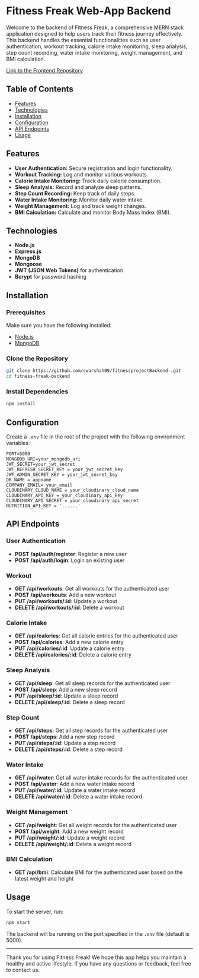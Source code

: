 # Fitness Freak Web-App Backend

Welcome to the backend of Fitness Freak, a comprehensive MERN stack application designed to help users track their fitness journey effectively. This backend handles the essential functionalities such as user authentication, workout tracking, calorie intake monitoring, sleep analysis, step count recording, water intake monitoring, weight management, and BMI calculation.

[Link to the Frontend Repository](https://github.com/swarshah09/fitnessprojectFrontend.git)

## Table of Contents

- [Features](#features)
- [Technologies](#technologies)
- [Installation](#installation)
- [Configuration](#configuration)
- [API Endpoints](#api-endpoints)
- [Usage](#usage)

## Features

- **User Authentication:** Secure registration and login functionality.
- **Workout Tracking:** Log and monitor various workouts.
- **Calorie Intake Monitoring:** Track daily calorie consumption.
- **Sleep Analysis:** Record and analyze sleep patterns.
- **Step Count Recording:** Keep track of daily steps.
- **Water Intake Monitoring:** Monitor daily water intake.
- **Weight Management:** Log and track weight changes.
- **BMI Calculation:** Calculate and monitor Body Mass Index (BMI).

## Technologies

- **Node.js**
- **Express.js**
- **MongoDB**
- **Mongoose**
- **JWT (JSON Web Tokens)** for authentication
- **Bcrypt** for password hashing

## Installation

### Prerequisites

Make sure you have the following installed:

- [Node.js](https://nodejs.org/)
- [MongoDB](https://www.mongodb.com/)

### Clone the Repository

```bash
git clone https://github.com/swarshah09/fitnessprojectBackend-.git
cd fitness-freak-backend
```

### Install Dependencies

```bash
npm install
```

## Configuration

Create a `.env` file in the root of the project with the following environment variables:

```plaintext
PORT=5000
MONGODB_URI=your_mongodb_uri
JWT_SECRET=your_jwt_secret
JWT_REFRESH_SECRET_KEY = your_jwt_secret_key
JWT_ADMIN_SECRET_KEY = your_jwt_secret_key
DB_NAME = appname
COMPANY_EMAIL= your_email
CLOUDINARY_CLOUD_NAME = your_cloudinary_cloud_name
CLOUDINARY_API_KEY = your_cloudinary_api_key
CLOUDINARY_API_SECRET = your_cloudinary_api_secret
NUTRITION_API_KEY = '......'
```

## API Endpoints

### User Authentication

- **POST /api/auth/register**: Register a new user
- **POST /api/auth/login**: Login an existing user

### Workout

- **GET /api/workouts**: Get all workouts for the authenticated user
- **POST /api/workouts**: Add a new workout
- **PUT /api/workouts/:id**: Update a workout
- **DELETE /api/workouts/:id**: Delete a workout

### Calorie Intake

- **GET /api/calories**: Get all calorie entries for the authenticated user
- **POST /api/calories**: Add a new calorie entry
- **PUT /api/calories/:id**: Update a calorie entry
- **DELETE /api/calories/:id**: Delete a calorie entry

### Sleep Analysis

- **GET /api/sleep**: Get all sleep records for the authenticated user
- **POST /api/sleep**: Add a new sleep record
- **PUT /api/sleep/:id**: Update a sleep record
- **DELETE /api/sleep/:id**: Delete a sleep record

### Step Count

- **GET /api/steps**: Get all step records for the authenticated user
- **POST /api/steps**: Add a new step record
- **PUT /api/steps/:id**: Update a step record
- **DELETE /api/steps/:id**: Delete a step record

### Water Intake

- **GET /api/water**: Get all water intake records for the authenticated user
- **POST /api/water**: Add a new water intake record
- **PUT /api/water/:id**: Update a water intake record
- **DELETE /api/water/:id**: Delete a water intake record

### Weight Management

- **GET /api/weight**: Get all weight records for the authenticated user
- **POST /api/weight**: Add a new weight record
- **PUT /api/weight/:id**: Update a weight record
- **DELETE /api/weight/:id**: Delete a weight record

### BMI Calculation

- **GET /api/bmi**: Calculate BMI for the authenticated user based on the latest weight and height

## Usage

To start the server, run:

```bash
npm start
```

The backend will be running on the port specified in the `.env` file (default is 5000).

---

Thank you for using Fitness Freak! We hope this app helps you maintain a healthy and active lifestyle. If you have any questions or feedback, feel free to contact us.
